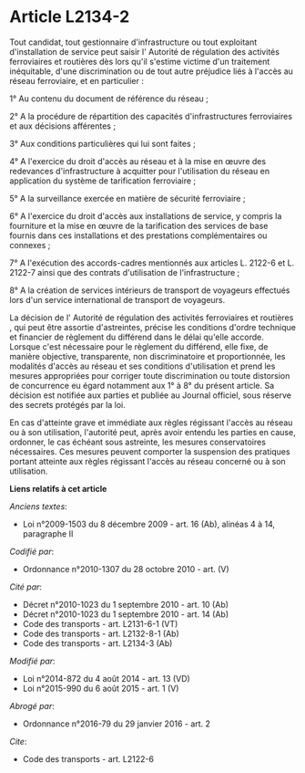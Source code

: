 # Article L2134-2

Tout candidat, tout gestionnaire d'infrastructure ou tout exploitant d'installation de service peut saisir l'     Autorité de
régulation des activités ferroviaires et routières  dès lors qu'il s'estime victime d'un traitement inéquitable, d'une
discrimination ou de tout autre préjudice liés à l'accès au réseau ferroviaire, et en particulier : 

1° Au contenu du document de référence du réseau ; 

2° A la procédure de répartition des capacités d'infrastructures ferroviaires et aux décisions afférentes ; 

3° Aux conditions particulières qui lui sont faites ; 

4° A l'exercice du droit d'accès au réseau et à la mise en œuvre des redevances d'infrastructure à acquitter pour
l'utilisation du réseau en application du système de tarification ferroviaire ; 

5° A la surveillance exercée en matière de sécurité ferroviaire ; 

6° A l'exercice du droit d'accès aux installations de service, y compris la fourniture et la mise en œuvre de la tarification
des services de base fournis dans ces installations et des prestations complémentaires ou connexes ; 

7° A l'exécution des accords-cadres mentionnés aux articles L. 2122-6 et L. 2122-7 ainsi que des contrats d'utilisation de
l'infrastructure ; 

8° A la création de services intérieurs de transport de voyageurs effectués lors d'un service international de transport de
voyageurs. 

La décision de l'     Autorité de régulation des activités ferroviaires et routières , qui peut être assortie d'astreintes,
précise les conditions d'ordre technique et financier de règlement du différend dans le délai qu'elle accorde. Lorsque c'est
nécessaire pour le règlement du différend, elle fixe, de manière objective, transparente, non discriminatoire et
proportionnée, les modalités d'accès au réseau et ses conditions d'utilisation et prend les mesures appropriées pour corriger
toute discrimination ou toute distorsion de concurrence eu égard notamment aux 1° à 8° du présent article. Sa décision est
notifiée aux parties et publiée au Journal officiel, sous réserve des secrets protégés par la loi. 

En cas d'atteinte grave et immédiate aux règles régissant l'accès au réseau ou à son utilisation, l'autorité peut, après
avoir entendu les parties en cause, ordonner, le cas échéant sous astreinte, les mesures conservatoires nécessaires. Ces
mesures peuvent comporter la suspension des pratiques portant atteinte aux règles régissant l'accès au réseau concerné ou à
son utilisation.

**Liens relatifs à cet article**

_Anciens textes_:

  - Loi n°2009-1503 du 8 décembre 2009 - art. 16 (Ab), alinéas 4 à 14, paragraphe II

_Codifié par_:

  - Ordonnance n°2010-1307 du 28 octobre 2010 - art. (V)

_Cité par_:

  - Décret n°2010-1023 du 1 septembre 2010 - art. 10 (Ab)
  - Décret n°2010-1023 du 1 septembre 2010 - art. 14 (Ab)
  - Code des transports - art. L2131-6-1 (VT)
  - Code des transports - art. L2132-8-1 (Ab)
  - Code des transports - art. L2134-3 (Ab)

_Modifié par_:

  - Loi n°2014-872 du 4 août 2014 - art. 13 (VD)
  - Loi n°2015-990 du 6 août 2015 - art. 1 (V)

_Abrogé par_:

  - Ordonnance n°2016-79 du 29 janvier 2016 - art. 2

_Cite_:

  - Code des transports - art. L2122-6
